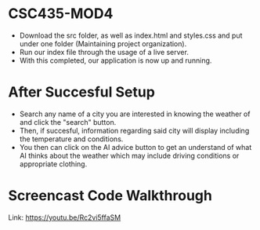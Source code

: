 # CSC435-MOD4
- Download the src folder, as well as index.html and styles.css and put under one folder (Maintaining project organization).
- Run our index file through the usage of a live server.
- With this completed, our application is now up and running.
# After Succesful Setup
- Search any name of a city you are interested in knowing the weather of and click the "search" button.
- Then, if succesful, information regarding said city will display including the temperature and conditions.
- You then can click on the AI advice button to get an understand of what AI thinks about the weather which may include driving conditions or appropriate clothing.
# Screencast Code Walkthrough
Link: https://youtu.be/Rc2vi5ffaSM
